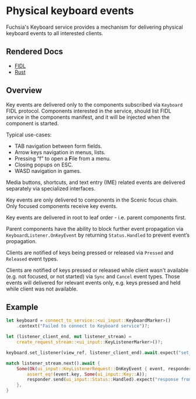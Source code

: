 # Physical keyboard events

Fuchsia's Keyboard service provides a mechanism for delivering physical keyboard
events to all interested clients.

## Rendered Docs

* [FIDL](https://fuchsia.dev/reference/fidl/fuchsia.ui.input3)
* [Rust](https://fuchsia-docs.firebaseapp.com/rust/fidl_fuchsia_ui_input3/index.html)

## Overview

Key events are delivered only to the components subscribed via `Keyboard` FIDL
protocol. Components interested in the service, should list FIDL service in the
components manifest, and it will be injected when the component is started.

Typical use-cases:

* TAB navigation between form fields.
* Arrow keys navigation in menus, lists.
* Pressing “f” to open a **F**ile from a menu.
* Closing popups on ESC.
* WASD navigation in games.

Media buttons, shortcuts, and text entry (IME) related events are delivered
separately via specialized interfaces.

Key events are only delivered to components in the Scenic focus chain.
Only focused components receive key events.

Key events are delivered in root to leaf order - i.e. parent components first.

Parent components have the ability to block further event propagation via
`KeyboardListener.OnKeyEvent` by returning `Status.Handled` to prevent event’s
propagation.

Clients are notified of keys being pressed or released via `Pressed` and
`Released` event types.

Clients are notified of keys pressed or released while client wasn't available
(e.g. not focused, or not started) via `Sync` and `Cancel` event types. Those
events will delivered for relevant events only, e.g. keys pressed and held while
client was not available.

## Example

```rust
let keyboard = connect_to_service::<ui_input::KeyboardMarker>()
    .context("Failed to connect to Keyboard service")?;

let (listener_client_end, mut listener_stream) =
    create_request_stream::<ui_input::KeyListenerMarker>()?;

keyboard.set_listener(view_ref, listener_client_end).await.expect("set_listener");

match listener_stream.next().await {
    Some(Ok(ui_input::KeyListenerRequest::OnKeyEvent { event, responder, .. })) => {
        assert_eq!(event.key, Some(ui_input::Key::A));
        responder.send(ui_input::Status::Handled).expect("response from key listener")
    },
}
```
